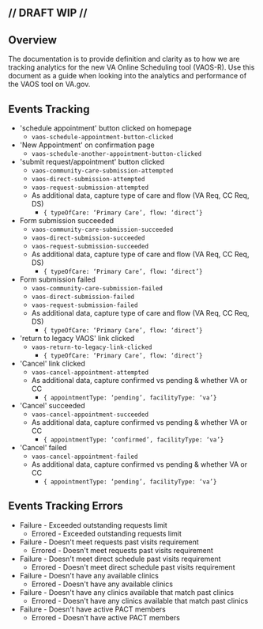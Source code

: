 ## // DRAFT WIP //

## Overview
The documentation is to provide definition and clarity as to how we are tracking analytics for the new VA Online Scheduling tool (VAOS-R). Use this document as a guide when looking into the analytics and performance of the VAOS tool on VA.gov. 

## Events Tracking
- 'schedule appointment' button clicked on homepage
  - `vaos-schedule-appointment-button-clicked`
- 'New Appointment' on confirmation page
  - `vaos-schedule-another-appointment-button-clicked`
- 'submit request/appointment' button clicked
  - `vaos-community-care-submission-attempted`
  - `vaos-direct-submission-attempted`
  - `vaos-request-submission-attempted`
  - As additional data, capture type of care and flow (VA Req, CC Req, DS)
    - `{ typeOfCare: ‘Primary Care’, flow: ‘direct’}`
- Form submission succeeded
  - `vaos-community-care-submission-succeeded`
  - `vaos-direct-submission-succeeded`
  - `vaos-request-submission-succeeded`
  - As additional data, capture type of care and flow (VA Req, CC Req, DS)
    - `{ typeOfCare: ‘Primary Care’, flow: ‘direct’}`
- Form submission failed
  - `vaos-community-care-submission-failed`
  - `vaos-direct-submission-failed`
  - `vaos-request-submission-failed`
  - As additional data, capture type of care and flow (VA Req, CC Req, DS)
    - `{ typeOfCare: ‘Primary Care’, flow: ‘direct’}`
- 'return to legacy VAOS' link clicked
	- `vaos-return-to-legacy-link-clicked`
	    - `{ typeOfCare: ‘Primary Care’, flow: ‘direct’}`
- 'Cancel' link clicked
  - `vaos-cancel-appointment-attempted`
  - As additional data, capture confirmed vs pending & whether VA or CC
    - `{ appointmentType: ‘pending’, facilityType: ‘va’}`
- 'Cancel' succeeded
  - `vaos-cancel-appointment-succeeded`
  - As additional data, capture confirmed vs pending & whether VA or CC
    - `{ appointmentType: ‘confirmed’, facilityType: ‘va’}`
- 'Cancel' failed
  - `vaos-cancel-appointment-failed`
  - As additional data, capture confirmed vs pending & whether VA or CC
    - `{ appointmentType: ‘pending’, facilityType: ‘va’}`
 
## Events Tracking Errors
- Failure - Exceeded outstanding requests limit
  - Errored - Exceeded outstanding requests limit
- Failure - Doesn't meet requests past visits requirement
  - Errored - Doesn't meet requests past visits requirement
- Failure - Doesn't meet direct schedule past visits requirement
  - Errored - Doesn't meet direct schedule past visits requirement
- Failure - Doesn't have any available clinics
  - Errored - Doesn't have any available clinics
- Failure - Doesn't have any clinics available that match past clinics
  - Errored - Doesn't have any clinics available that match past clinics
- Failure - Doesn't have active PACT members
  - Errored - Doesn't have active PACT members

